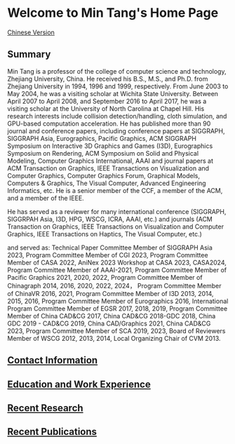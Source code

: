 # Welcome to Min Tang's Home Page                                                                                                       

[Chinese Version](Data/home-ch.html)



## Summary
Min Tang is a professor of the college of computer science and technology, Zhejiang University, China. He received his B.S., M.S., and Ph.D. from Zhejiang University in 1994, 1996 and 1999, respectively. From June 2003 to May 2004, he was a visiting scholar at Wichita State University. Between April 2007 to April 2008, and September 2016 to April 2017, he was a visiting scholar at the University of North Carolina at Chapel Hill. His research interests include collision detection/handling, cloth simulation, and GPU-based computation acceleration. He has published more than 90 journal and conference papers, including conference papers at SIGGRAPH, SIGGRAPH Asia, Eurographics, Pacific Graphics, ACM SIGGRAPH Symposium on Interactive 3D Graphics and Games (I3D), Eurographics Symposium on Rendering, ACM Symposium on Solid and Physical Modeling, Computer Graphics International, AAAI and journal papers at ACM Transaction on Graphics, IEEE Transactions on Visualization and Computer Graphics, Computer Graphics Forum, Graphical Models, Computers & Graphics, The Visual Computer, Advanced Engineering Informatics, etc. He is a senior member of the CCF, a member of the ACM, and a member of the IEEE.



He has served as a reviewer for many international conference (SIGGRAPH, SIGGRPAH Asia, I3D, HPG, WSCG, ICRA, AAAI, etc.) and journals (ACM Transaction on Graphics, IEEE Transactions on Visualization and Computer Graphics, IEEE Transactions on Haptics, The Visual Computer, etc.)

and served as:
    Technical Paper Committee Member of SIGGRAPH Asia 2023,
    Program Committee Member of CGI 2023,
    Program Committee Member of CASA 2022,  AniNex 2023 Workshop at CASA 2023, CASA2024, 
    Program Committee Member of AAAI-2021,
    Program Committee Member of Pacific Graphics 2021, 2020, 2022,
    Program Committee Member of Chinagraph 2014, 2016, 2020, 2022, 2024，
    Program Committee Member of ChinaVR 2016, 2021,
    Program Committee Member of I3D 2013, 2014, 2015, 2016, 
    Program Committee Member of Eurographics 2016,
    International Program Committee Member of EGSR 2017, 2018, 2019, 
    Program Committee Member of China CAD&CG 2017, China CAD&CG 2018-GDC 2018, China GDC 2019 - CAD&CG 2019, China CAD/Graphics 2021, China CAD&CG 2023,
    Program Committee Member of SCA 2019, 2023,
    Board of Reviewers Member of WSCG 2012, 2013, 2014, 
    Local Organizing Chair of CVM 2013. 



## [Contact Information](Data/contact.html)

## [Education and Work Experience](Data/work.html)

## [Recent Research](Data/projects.html)

## [Recent Publications](Data/papers.html)
